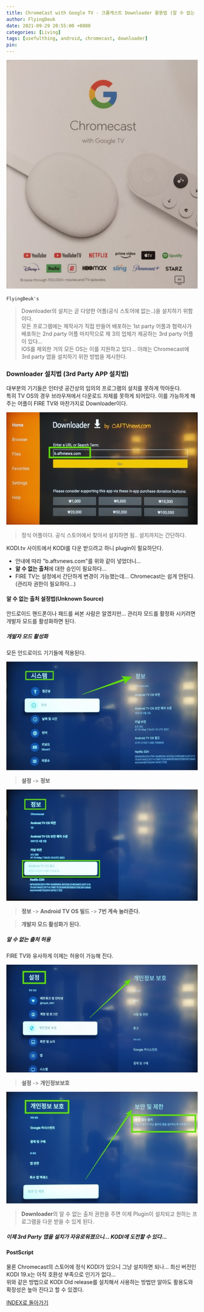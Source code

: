 ```yaml
---
title: ChromeCast with Google TV - 크롬캐스트 Downloader 활용법 (알 수 없는 출저 해결법)
author: FlyingDeuk
date: 2021-09-29 20:55:00 +0800
categories: [Living]
tags: [usefulthing, android, chromecast, downloader]
pin:
---
```


![chrome](/img/living/chromecast/chromecast0.jpg)


`FlyingDeuk's`
> Downloader의 설치는 곧 다양한 어플(공식 스토어에 없는..)을 설치하기 위함이다. <br>
모든 프로그램에는 제작사가 직접 만들어 배포하는 1st party 어플과 협력사가 배포하는 2nd party 어플 마지막으로 제 3의 업체가 제공하는 3rd party 어플이 있다... <br>
IOS를 제외한 거의 모든 OS는 이를 지원하고 있다... 아래는 Chromecast에 3rd party 앱을 설치하기 위한 방법을 제시한다.


### Downloader 설치법 (3rd Party APP 설치법)
대부분의 기기들은 인터넷 공간상의 임의의 프로그램의 설치를 못하게 막아둔다. <br>
특히 TV OS의 경우 브라우져에서 다운로드 자체를 못하게 되어있다. 이를 가능하게 해주는 어플이 FIRE TV와 마찬가지로 Downloader이다.

![chrome](/img/living/chromecast/chromecast14.jpg)
>정식 어플이다. 공식 스토어에서 찾아서 설치하면 됨.. 설치까지는 간단하다.

KODI.tv 사이트에서 KODI를 다운 받으려고 하니 plugin이 필요하단다.

- 안내에 따라 "b.aftvnews.com"를 위와 같이 넣었더니...
- **알 수 없는 출처**에 대한 승인이 필요하다...
- FIRE TV는 설정에서 간단하게 변경이 가능했는데... Chromecast는 쉽게 안된다. (관리자 권한이 필요하다...)

#### 알 수 없는 출처 설정법(Unknown Source)
안드로이드 핸드폰이나 패드를 써본 사람은 알겠지만... 관리자 모드를 활정화 시키려면 개발자 모드를 활성화하면 된다.

##### 개발자 모드 활성화
모든 안드로이드 기기들에 적용된다.

![chrome](/img/living/chromecast/chromecast16.jpg)
>**설정** -> **정보**

![chrome](/img/living/chromecast/chromecast15.jpg)
>**정보** -> **Android TV OS 빌드** -> **7번 계속 눌러준다.**

>**개발자 모드 활성화가 된다.**

##### 알 수 없는 출처 허용
FIRE TV와 유사하게 이제는 허용이 가능해 진다.

![chrome](/img/living/chromecast/chromecast17.jpg)
>**설정** -> **개인정보보호**

![chrome](/img/living/chromecast/chromecast18.jpg)
> **Downloader**의 알 수 없는 출처 권한을 주면 이제 Plugin이 설치되고 원하는 프로그램을 다운 받을 수 있게 된다.

##### 이제 3rd Party 앱을 설치가 자유로워졌으니... KODI에 도전할 수 있다...

#### PostScript
물론 Chromecast의 스토어에 정식 KODI가 있으니 그냥 설치하면 되나... 최신 버전인 KODI 19.x는 아직 호환성 부족으로 인기가 없다...
<br>
위와 같은 방법으로 KODI Old release를 설치해서 사용하는 방법만 알아도 활용도와 확장성은 높아 진다고 할 수 있겠다.


[INDEX로 돌아가기](/posts/ChromeCast/)
